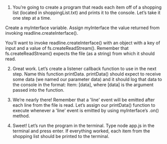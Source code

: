 1. You’re going to create a program that reads each item off of a shopping list (located in shoppingList.txt) and prints it to the console. Let’s take it one step at a time.

Create a myInterface variable. Assign myInterface the value returned from invoking readline.createInterface().

You’ll want to invoke readline.createInterface() with an object with a key of input and a value of fs.createReadStream(). Remember that fs.createReadStream() expects the file (as a string) from which it should read.

2. Great work. Let’s create a listener callback function to use in the next step. Name this function printData. printData() should expect to receive some data (we named our parameter data) and it should log that data to the console in the format: Item: [data], where [data] is the argument passed into the function.

3. We’re nearly there! Remember that a 'line' event will be emitted after each line from the file is read. Let’s assign our printData() function to execute whenever a 'line' event is emitted by using myInterface‘s .on() method.

4. Sweet! Let’s run the program in the terminal. Type node app.js in the terminal and press enter. If everything worked, each item from the shopping list should be printed to the terminal.